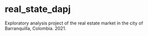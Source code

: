 # real_state_dapj
 Exploratory analysis project of the real estate market in the city of Barranquilla, Colombia. 2021.
